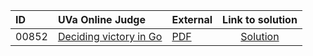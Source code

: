 | ID | UVa Online Judge | External | Link to solution |
|:---|:---|:---|:---:|
| 00852 | [Deciding victory in Go](https://onlinejudge.org/index.php?option=com_onlinejudge&Itemid=8&category=667&page=show_problem&problem=793) | [PDF](https://onlinejudge.org/external/8/852.pdf) | [Solution](https%3A//github.com/versenyi98/programming-contests/tree/master/UVa%20Online%20Judge/00852%2520-%2520Deciding%2520victory%2520in%2520Go)|
